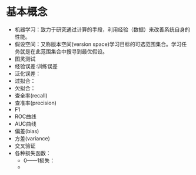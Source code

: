 # 基本概念

- 机器学习：致力于研究通过计算的手段，利用经验（数据）来改善系统自身的性能。
- 假设空间：又称版本空间(version space)学习目标的可选范围集合。学习任务就是在此范围集合中搜寻到最优假设。
- 图灵测试
- 经验误差:训练误差
- 泛化误差：
- 过拟合：
- 欠拟合：
- 查全率(recall)
- 查准率(precision)
- F1
- ROC曲线
- AUC曲线
- 偏差(bias)
- 方差(variance)
- 交叉验证
- 各种损失函数：
  - 0——1损失：
  - 